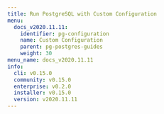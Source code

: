 ```yaml
---
title: Run PostgreSQL with Custom Configuration
menu:
  docs_v2020.11.11:
    identifier: pg-configuration
    name: Custom Configuration
    parent: pg-postgres-guides
    weight: 30
menu_name: docs_v2020.11.11
info:
  cli: v0.15.0
  community: v0.15.0
  enterprise: v0.2.0
  installer: v0.15.0
  version: v2020.11.11
---
```


